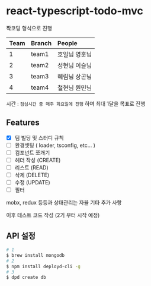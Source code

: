 # react-typescript-todo-mvc

짝코딩 형식으로 진행

| Team | Branch | People
| :--- | :--- | :---
| 1 | team1 | 호일님 영훈님
| 2 | team2 | 성현님 이슬님
| 3 | team3 | 혜림님 상곤님
| 4 | team4 | 철현님 원민님

시간 : `점심시간 중 매주 화요일에 진행` 하며 최대 1달을 목표로 진행

## Features
- [x] 팀 빌딩 및 스터디 규칙
- [ ] 환경셋팅 ( loader, tsconfig, etc... )
- [ ] 컴포넌트 쪼개기
- [ ] 헤더 작성 (CREATE)
- [ ] 리스트 (READ)
- [ ] 삭제 (DELETE)
- [ ] 수정 (UPDATE)
- [ ] 필터 

mobx, redux 등등과 상태관리는 자율 기타 추가 사항

이후 테스트 코드 작성 (2기 부터 시작 예정)

## API 설정
```bash
# 1
$ brew install mongodb
# 2
$ npm install deployd-cli -g
# 3
$ dpd create db
```
